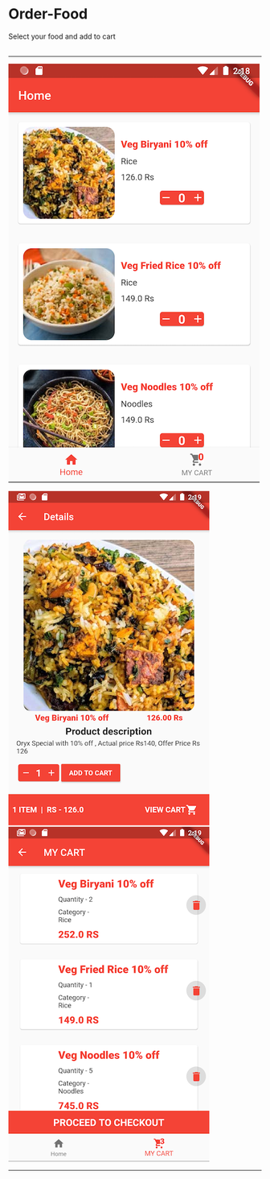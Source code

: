 # Order-Food
Select your food and add to cart <br>
  <br>
****



![](screenshots/ss1.png)

![](screenshots/ss2.png)
![](screenshots/ss3.png)



****

